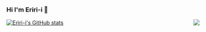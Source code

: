 ### Hi I'm Eriri-i 👋
[![Eriri-i's GitHub stats](https://github-readme-stats.vercel.app/api?username=Eriri-i)](https://github.com/Eriri-i)
<img align="right" src="https://github-readme-stats.vercel.app/api?username=Eriri-i&show_icons=true&icon_color=805AD5&text_color=718096&bg_color=ffffff&hide_title=true" />
